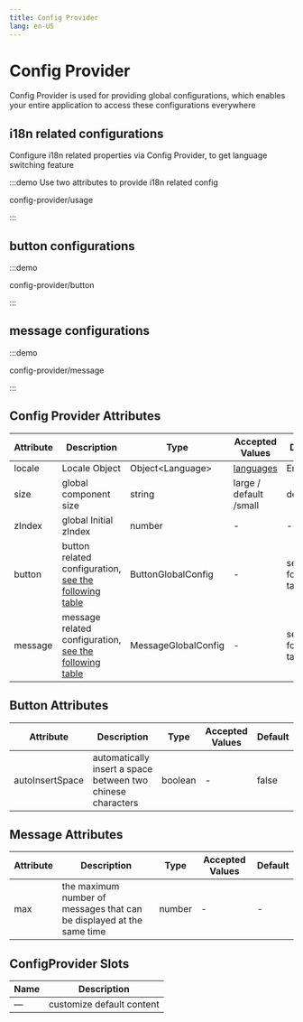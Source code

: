 ```yaml
---
title: Config Provider
lang: en-US
---
```


# Config Provider

Config Provider is used for providing global configurations, which enables your entire application to access these configurations everywhere

## i18n related configurations

Configure i18n related properties via Config Provider, to get language switching feature

:::demo Use two attributes to provide i18n related config

config-provider/usage

:::

## button configurations

:::demo

config-provider/button

:::

## message configurations

:::demo

config-provider/message

:::

## Config Provider Attributes

| Attribute | Description                                                                   | Type                | Accepted Values                                                                         | Default                 |
| --------- | ----------------------------------------------------------------------------- | ------------------- | --------------------------------------------------------------------------------------- | ----------------------- |
| locale    | Locale Object                                                                 | Object\<Language\>  | [languages](https://github.com/element-plus/element-plus/tree/dev/packages/locale/lang) | English                 |
| size      | global component size                                                         | string              | large / default /small                                                                  | default                 |
| zIndex    | global Initial zIndex                                                         | number              | -                                                                                       | -                       |
| button    | button related configuration, [see the following table](#button-attributes)   | ButtonGlobalConfig  | -                                                                                       | see the following table |
| message   | message related configuration, [see the following table](#message-attributes) | MessageGlobalConfig | -                                                                                       | see the following table |

## Button Attributes

| Attribute       | Description                                                 | Type    | Accepted Values | Default |
| --------------- | ----------------------------------------------------------- | ------- | --------------- | ------- |
| autoInsertSpace | automatically insert a space between two chinese characters | boolean | -               | false   |

## Message Attributes

| Attribute | Description                                                           | Type   | Accepted Values | Default |
| --------- | --------------------------------------------------------------------- | ------ | --------------- | ------- |
| max       | the maximum number of messages that can be displayed at the same time | number | -               | -       |

## ConfigProvider Slots

| Name | Description               |
| ---- | ------------------------- |
| —    | customize default content |
